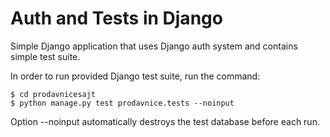 # Auth and Tests in Django
Simple Django application that uses Django auth system and contains simple test suite.

In order to run provided Django test suite, run the command:
```console
$ cd prodavnicesajt
$ python manage.py test prodavnice.tests --noinput
```
Option --noinput automatically destroys the test database before each run.
